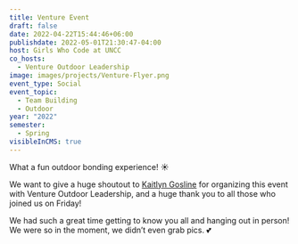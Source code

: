 ```yaml
---
title: Venture Event
draft: false
date: 2022-04-22T15:44:46+06:00
publishdate: 2022-05-01T21:30:47-04:00
host: Girls Who Code at UNCC
co_hosts:
  - Venture Outdoor Leadership
image: images/projects/Venture-Flyer.png
event_type: Social
event_topic:
  - Team Building
  - Outdoor
year: "2022"
semester:
  - Spring
visibleInCMS: true
---
```

What a fun outdoor bonding experience! ☀️

We want to give a huge shoutout to [Kaitlyn Gosline](https://www.linkedin.com/in/kaitlyn-g-434256116/) for organizing this event with Venture Outdoor Leadership, and a huge thank you to all those who joined us on Friday!

We had such a great time getting to know you all and hanging out in person! We were so in the moment, we didn’t even grab pics. 💕